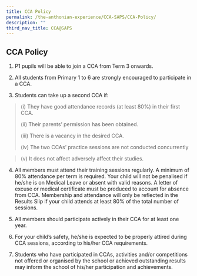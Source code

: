 ```yaml
---
title: CCA Policy
permalink: /the-anthonian-experience/CCA-SAPS/CCA-Policy/
description: ""
third_nav_title: CCA@SAPS
---
```

## CCA Policy 

1.  P1 pupils will be able to join a CCA from Term 3 onwards.

2.  All students from Primary 1 to 6 are strongly encouraged to participate in a CCA.

3.  Students can take up a second CCA if:

> (i) They have good attendance records (at least 80%) in their first CCA.
> 
> (ii) Their parents’ permission has been obtained.
> 
> (iii) There is a vacancy in the desired CCA.
> 
> (iv) The two CCAs’ practice sessions are not conducted concurrently

> (v) It does not affect adversely affect their studies.

4.  All members must attend their training sessions regularly. A minimum of 80% attendance per term is required. Your child will not be penalised if he/she is on Medical Leave or absent with valid reasons. A letter of excuse or medical certificate must be produced to account for absence from CCA. Membership and attendance will only be reflected in the Results Slip if your child attends at least 80% of the total number of sessions. 

5.  All members should participate actively in their CCA for at least one year.

6.  For your child’s safety, he/she is expected to be properly attired during CCA sessions, according to his/her CCA requirements.

7.  Students who have participated in CCAs, activities and/or competitions not offered or organised by the school or achieved outstanding results may inform the school of his/her participation and achievements.